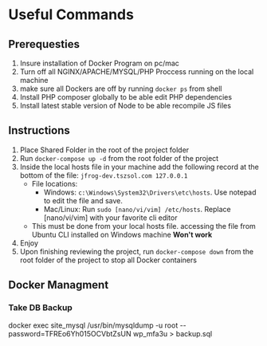 # Useful Commands
## Prerequesties
1. Insure installation of Docker Program on pc/mac
2. Turn off all NGINX/APACHE/MYSQL/PHP Proccess running on the local machine
3. make sure all Dockers are off by running `docker ps` from shell
4. Install PHP composer globally to be able edit PHP dependencies
5. Install latest stable version of Node to be able recompile JS files
## Instructions
1. Place Shared Folder in the root of the project folder
2. Run `docker-compose up -d` from the root folder of the project
3. Inside the local hosts file in your machine add the following record at the bottom of the file:
   `jfrog-dev.tszsol.com 127.0.0.1`
    * File locations:
      * Windows: `c:\Windows\System32\Drivers\etc\hosts`. Use notepad to edit the file and save.
      * Mac/Linux: Run `sudo [nano/vi/vim] /etc/hosts`. Replace [nano/vi/vim] with your favorite cli editor
    * This must be done from your local hosts file. accessing the file from Ubuntu CLI installed on Windows machine <b> Won't work </b>
4. Enjoy
5. Upon finishing reviewing the project, run `docker-compose down` from the root folder of the project to stop all Docker containers
## Docker Managment
### Take DB Backup
docker exec site_mysql /usr/bin/mysqldump -u root --password=TFREo6Yh015OCVbtZsUN wp_mfa3u > backup.sql
